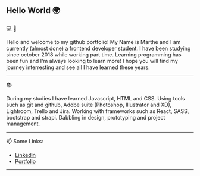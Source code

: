 ## Hello World :earth_africa:

:computer: :school_satchel:

 Hello and welcome to my github portfolio! My Name is Marthe and I am currently (almost done) a frontend developer student.
 I have been studying since october 2018 while working part time.
 Learning programming has been fun and I'm always looking to learn more!
 I hope you will find my journey interresting and see all I have learned these years.
 
---

:books:

 During my studies I have learned Javascript, HTML and CSS.
 Using tools such as git and github, Adobe suite (Photoshop, Illustrator and XD), Lightroom, Trello and Jira.
 Working with frameworks such as React, SASS, bootstrap and strapi.
 Dabbling in design, prototyping and project management.
 
--- 
 
 
  📫 Some Links:
 - [Linkedin](www.linkedin.com/in/marthe-neverdal)
 - [Portfolio](miyuchan.net)
--- 










